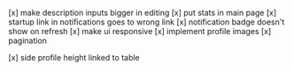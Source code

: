 [x] make description inputs bigger in editing
[x] put stats in main page
[x] startup link in notifications goes to wrong link
[x] notification badge doesn't show on refresh
[x] make ui responsive
[x] implement profile images
[x] pagination

[x] side profile height linked to table

